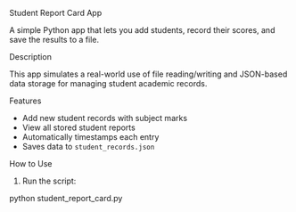 Student Report Card App

A simple Python app that lets you add students, record their scores, and save the results to a file.


Description

This app simulates a real-world use of file reading/writing and JSON-based data storage for managing student academic records.


Features

- Add new student records with subject marks
- View all stored student reports
- Automatically timestamps each entry
- Saves data to `student_records.json`


How to Use

1. Run the script:

 python student_report_card.py
